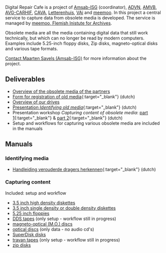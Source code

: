 Digital Repair Cafe is a project of [Amsab-ISG](https://www.amsab.be/) (coordinator), [ADVN](https://advn.be), [AMVB](https://www.amvb.be/), [AVG-CARHIF](http://www.avg-carhif.be/cms/index.php), [CAVA](https://www.cavavub.be/), [Letterenhuis](https://www.letterenhuis.be), [VAi](https://www.vai.be/) and [meemoo](https://www.packed.be/). In this project a central service to capture data from obsolete media is developed. The service is managed by [meemoo, Flemish Inistute for Archives](https://meemoo.be). 

Obsolete media are all the media containing digital data that still work technically, but which can no longer be read by modern computers. Examples include 5.25-inch floppy disks, Zip disks, magneto-optical disks and various tape formats.

[Contact Maarten Savels (Amsab-ISG)](mailto:maarten.savels@amsab.be?subject=Digital%20Repair%20Cafe) for more information about the project.

## Deliverables

* [Overview of the obsolete media of the partners](media_overview.md)
* [Form for registration of old media](https://docs.google.com/spreadsheets/d/1pHMxuXhtgddlfF7JHfE6gS8JwByIXrVscXJZPcKQd4o/edit?usp=sharing){:target="_blank"} (dutch)
* [Overview of our drives](drives-overview.md)
* [Presentation _Identifying old media_](https://docs.google.com/presentation/d/1GRNEi5t7M7YzsaXXHO4_W64boAWQV1v-bElCXi4gCV8/edit?usp=sharing){:target="_blank"} (dutch)
* Presentation workshop _Capturing content of obsolete media_: [part 1](https://docs.google.com/presentation/d/1luILBsmTrH5f-9AU2T04wv-KyiDC30XfXJDWTEmKm5g/edit?usp=sharing){:target="_blank"} & [part 2](https://docs.google.com/presentation/d/1cxSla_lpvipakG27pLr50TV1tKFzUvjKR5GJePpDW3Q/edit?usp=sharing){:target="_blank"} (dutch)
* Setup and workflows for capturing various obsolete media are included in the manuals

## Manuals

### Identifying media

* [Handleiding verouderde dragers herkennen](https://www.projectcest.be/wiki/Publicatie:Handleiding_Verouderde_Dragers_Herkennen){:target="_blank"} (dutch)

### Capturing content

Included: setup and workflow

* [3.5 inch high density diskettes](manuals/3-5-inch-HD.md)
* [3.5 inch single density or double density diskettes](manuals/3-5-inch-SD-DD.md)
* [5.25 inch floppies](manuals/5-25-inch.md)
* [DDS tapes](manuals/DDS-tape.md) (only setup - workflow still in progress)
* [magneto-optical (M.O.) discs](manuals/MO-disks.md)
* [optical discs](manuals/optical-disc.md) (only data - no audio cd's)
* [SuperDisk disks](manuals/superdisk.md)
* [travan tapes](manuals/travan.md) (only setup - workflow still in progress)
* [zip disks](manuals/zip-disks.md)
